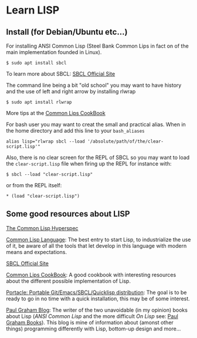 Learn LISP
==========

Install (for Debian/Ubuntu etc...)
----------------------------------

For installing ANSI Common Lisp (Steel Bank Common Lips in fact on of the main implementation founded in Linux).

`$ sudo apt install sbcl` 

To learn more about SBCL: [SBCL Official Site]

The command line being a bit "old school" you may want to have history and the use of left and right arrow by installing rlwrap

`$ sudo apt install rlwrap`

More tips at the [Common Lips CookBook]

For bash user you may want to creat the small and practical alias. When in the home directory and add this line to your `bash_aliases`

`alias lisp="rlwrap sbcl --load '/absolute/path/of/the/clear-script.lisp'"`

Also, there is no clear screen for the REPL of SBCL so you may want to load the `clear-script.lisp` file when firing up the REPL for instance with:

`$ sbcl --load "clear-script.lisp"`

or from the REPL itself:

`* (load "clear-script.lisp")`



Some good resources about LISP
------------------------------
[The Common Lisp Hyperspec]

[Common Lisp Language]: The best entry to start Lisp, to industrialize the use of it, be aware of all the tools that let develop in this language with modern means and expectations. 

[SBCL Official Site]

[Common Lips CookBook]: A good cookbook with interesting resources about the different possible implementation of Lisp.

[Portacle: Portable Git/Emacs/SBCL/Quicklisp distribution]: The goal is to be ready to go in no time with a quick installation, this may be of some interest.

[Paul Graham Blog]: The writer of the two unavoidable (in my opinion) books about Lisp (*ANSI Common Lisp* and the more difficult *On Lisp* see: [Paul Graham Books]). This blog is mine of information about (amonst other things) programming differently with Lisp, bottom-up design and more...

[The Common Lisp Hyperspec]: http://www.lispworks.com/documentation/HyperSpec/Front/index.htm
[Common Lisp Language]:http://lisp-lang.org/
[SBCL Official Site]:http://www.sbcl.org/
[Common Lips CookBook]:https://lispcookbook.github.io/cl-cookbook/
[Portacle: Portable Git/Emacs/SBCL/Quicklisp distribution]:https://portacle.github.io/
[Paul Graham Blog]:http://www.paulgraham.com/
[Paul Graham Books]:https://www.amazon.com/Paul-Graham/e/B001ILHE5O


